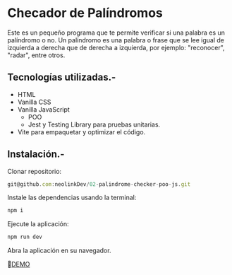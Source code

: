 # Checador de Palíndromos
Este es un pequeño programa que te permite verificar si una palabra es un palíndromo o no. Un palíndromo es una palabra o frase que se lee igual de izquierda a derecha que de derecha a izquierda, por ejemplo: "reconocer", "radar", entre otros.

## Tecnologías utilizadas.-
* HTML
* Vanilla CSS
* Vanilla JavaScript
  * POO
  * Jest y Testing Library para pruebas unitarias. 
* Vite para empaquetar y optimizar el código.

## Instalación.-
Clonar repositorio:
```js
git@github.com:neolinkDev/02-palindrome-checker-poo-js.git
```
Instale las dependencias usando la terminal:
```js
npm i
```

Ejecute la aplicación:
```js
npm run dev
```

Abra la aplicación en su navegador.

🔗[DEMO](https://palindrome-jr.netlify.app/)
